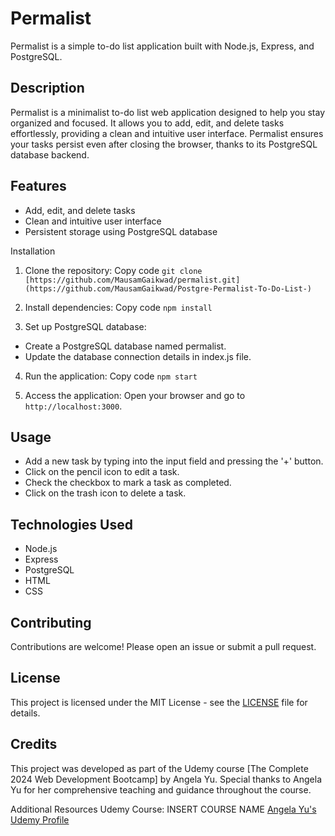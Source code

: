 # Permalist
Permalist is a simple to-do list application built with Node.js, Express, and PostgreSQL.

## Description
Permalist is a minimalist to-do list web application designed to help you stay organized and focused. It allows you to add, edit, and delete tasks effortlessly, providing a clean and intuitive user interface. Permalist ensures your tasks persist even after closing the browser, thanks to its PostgreSQL database backend.

## Features
* Add, edit, and delete tasks
* Clean and intuitive user interface
* Persistent storage using PostgreSQL database

Installation
1. Clone the repository:
Copy code
`git clone [https://github.com/MausamGaikwad/permalist.git](https://github.com/MausamGaikwad/Postgre-Permalist-To-Do-List-)`

2. Install dependencies:
Copy code
`npm install`

3. Set up PostgreSQL database:
  - Create a PostgreSQL database named permalist.
  - Update the database connection details in index.js file.

4. Run the application:
Copy code
`npm start`

5. Access the application:
Open your browser and go to `http://localhost:3000`.

## Usage
* Add a new task by typing into the input field and pressing the '+' button.
* Click on the pencil icon to edit a task.
* Check the checkbox to mark a task as completed.
* Click on the trash icon to delete a task.
## Technologies Used
* Node.js
* Express
* PostgreSQL
* HTML
* CSS
## Contributing
Contributions are welcome! Please open an issue or submit a pull request.

## License
This project is licensed under the MIT License - see the [LICENSE](LICENSE) file for details.

## Credits
This project was developed as part of the Udemy course [The Complete 2024 Web Development Bootcamp] by Angela Yu. Special thanks to Angela Yu for her comprehensive teaching and guidance throughout the course.

Additional Resources
Udemy Course: INSERT COURSE NAME
[Angela Yu's Udemy Profile](https://www.udemy.com/course/the-complete-web-development-bootcamp/?couponCode=KEEPLEARNING#instructor-1)
